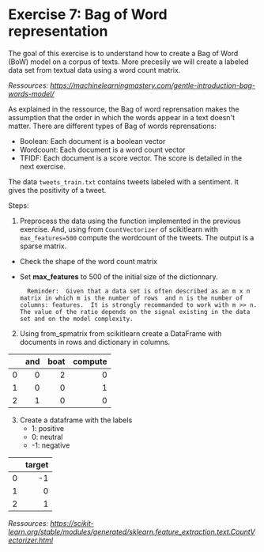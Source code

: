 # Exercise 7: Bag of Word representation 

The goal of this exercise is to understand how to create a Bag of Word (BoW) model on a corpus of texts. More precesily we will create a labeled data set from textual data using a word count matrix. 

*Ressources: https://machinelearningmastery.com/gentle-introduction-bag-words-model/*

As explained in the ressource, the Bag of word reprensation makes the assumption that the order in which the words appear in a text doesn't matter. There are different types of Bag of words reprensations: 

- Boolean: Each document is a boolean vector
- Wordcount: Each document is a word count vector
- TFIDF: Each document is a score vector. The score is detailed in the next exercise. 

The data `tweets_train.txt` contains tweets labeled with a sentiment. It gives the positivity of a tweet. 

Steps: 

1. Preprocess the data using the function implemented in the previous exercise. And, using from `CountVectorizer` of scikitlearn with `max_features=500` compute the wordcount of the tweets. The output is a sparse matrix.
- Check the shape of the word count matrix
- Set **max_features** to 500 of the initial size of the dictionnary. 
        
        Reminder:  Given that a data set is often described as an m x n matrix in which m is the number of rows  and n is the number of columns: features.  It is strongly recommanded to work with m >> n. The value of the ratio depends on the signal existing in the data set and on the model complexity.
2. Using from_spmatrix from scikitlearn create a DataFrame with documents in rows and dictionary in columns.  

|    |   and |   boat |   compute |
|---:|------:|------------:|------:|
|  0 |     0 |           2 |     0 |
|  1 |     0 |           0 |     1 |
|  2 |     1 |           0 |     0 |

3. Create a dataframe with the labels
    - 1:  positive
    - 0:  neutral
    - -1: negative  

|    |   target |
|---:|------:|
|  0 |     -1 |
|  1 |     0 |
|  2 |     1 |

*Ressources: https://scikit-learn.org/stable/modules/generated/sklearn.feature_extraction.text.CountVectorizer.html*